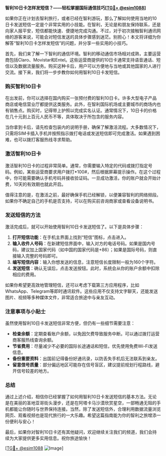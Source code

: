 **智利10日卡怎样发短信？——轻松掌握国际通信技巧[[TG💪+ @esim1088](https://t.me/s/esim1088)]**

如果你正在计划去智利旅行，或者已经在智利游玩，那么了解如何使用当地的10日卡发送短信一定是个非常实用的小技能。在智利，无论是和朋友保持联系，还是向家人报平安，短信都能快速、便捷地完成沟通。不过，对于初次接触智利通讯网络的游客来说，可能会对短信发送的具体步骤感到迷茫。别担心！本文将详细为你解答“智利10日卡怎样发短信”的问题，并分享一些实用的小技巧。

首先，我们来了解一下智利的通信环境。智利的移动通信市场相对成熟，主要运营商包括Claro、Movistar和Entel。这些运营商提供的10日卡通常支持语音通话、短信以及数据流量服务。购买这种卡后，用户可以方便地与当地或其他国家的人进行交流。接下来，我们将一步步教你如何用智利10日卡发短信。

### 购买智利10日卡

在出发前，你可以选择在国内购买一张预付费的智利10日卡。许多大型电子产品商店或电信营业厅都提供这类服务。此外，在智利国际机场或主要城市的商场内也有销售点。购买时，记得带上护照以完成实名认证。通常情况下，10日卡的价格在几十元到上百元人民币不等，具体取决于所包含的服务内容。

当你拿到卡后，请先检查包装内的说明手册，确保了解激活流程。大多数情况下，只需将SIM卡插入手机并按照指示拨打电话或发送短信即可完成激活。如果遇到困难，也可以拨打客服热线寻求帮助。

### 激活智利10日卡

激活智利10日卡的过程非常简单。通常，你需要输入特定的代码或拨打指定号码。例如，某些运营商要求用户拨打*100#，然后根据屏幕提示操作。在这个过程中，你可能需要确认手机号码并接收验证码。一旦成功激活，你的账户就会开始计费，10天的有效期也就此开启。

值得注意的是，在激活之前，最好确保手机已经解锁，以便兼容智利的网络频段。如果你不确定自己的手机是否支持，可以在购买前咨询商家或查看设备说明书。

### 发送短信的方法

激活完成后，就可以开始使用智利10日卡发送短信了。以下是具体步骤：

1. **打开短信功能**：在手机主界面上找到“短信”图标，点击进入。
2. **输入收件人号码**：在新建短信界面中，输入对方的电话号码。如果是国内号码，建议加上国家代码（如中国的国家代码是+86）；如果是国际号码，则直接输入完整的号码即可。
3. **编写短信内容**：输入你想发送的信息，注意短信长度限制一般为160个字符。
4. **发送短信**：确认无误后，点击发送按钮。此时，系统会从你的账户余额中扣除相应的费用。

如果你希望更高效地管理短信，还可以考虑下载第三方应用程序，比如WhatsApp、Telegram等即时通讯软件。这些应用不仅支持文字聊天，还能发送图片、视频等多种媒体文件，非常适合旅途中与亲友互动。

### 注意事项与小贴士

虽然使用智利10日卡发送短信非常方便，但仍有一些细节需要注意：

- **检查余额**：定期查看账户余额，以免因欠费导致服务中断。可以通过拨打运营商客服热线查询余额。
- **节省费用**：尽量减少不必要的国际长途通话和短信，优先使用免费Wi-Fi发送信息。
- **备份重要资料**：出国前记得备份好通讯录，以防丢失手机后无法联系到亲友。
- **留意信号质量**：部分偏远地区可能存在信号盲区，建议提前规划行程路线，避开信号较差的地方。

### 总结

通过上述介绍，相信你已经掌握了如何用智利10日卡发送短信的基本方法。无论是在美丽的圣地亚哥街头漫步，还是在阿塔卡马沙漠欣赏星空，一部畅通无阻的手机都能让你随时与世界保持连接。当然，除了发送短信外，合理利用数据流量浏览网页、观看视频也是现代旅行的一大乐趣。希望这篇指南能为你的智利之旅增添一份便利与安心！

最后，如果你对智利10日卡还有其他疑问，欢迎继续关注我们的频道，我们会持续为大家提供更多实用信息。祝你旅途愉快！

[[TG💪+ @esim1088](https://t.me/s/esim1088) ![Image](https://i.postimg.cc/4NQfJmqS/Snipaste-2025-05-13-00-14-12.png)]